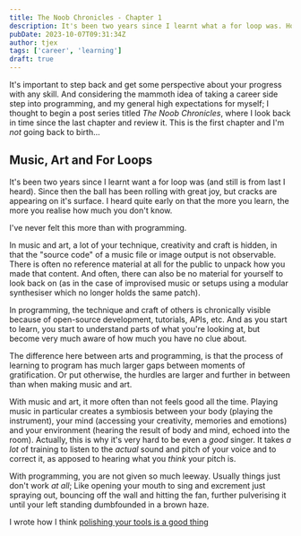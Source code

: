 ```yaml
---
title: The Noob Chronicles - Chapter 1
description: It's been two years since I learnt what a for loop was. How's it been going since then?
pubDate: 2023-10-07T09:31:34Z 
author: tjex
tags: ['career', 'learning']
draft: true
---
```


It's important to step back and get some perspective about your progress with any skill. 
And considering the mammoth idea of taking a career side step into programming, and my general high
expectations for myself; I thought to begin a post series titled *The Noob Chronicles*, where I look back
in time since the last chapter and review it. This is the first chapter and I'm *not* going back to birth...

## Music, Art and For Loops

It's been two years since I learnt want a for loop was (and still is from last I heard). Since then the ball
has been rolling with great joy, but cracks are appearing on it's surface. I heard quite early on that the
more you learn, the more you realise how much you don't know. 

I've never felt this more than with programming. 

In music and art, a lot of your technique, creativity and craft is hidden, in that the "source code" of a music
file or image output is not observable. There is often no reference material at all for the public to unpack
how you made that content. And often, there can also be no material for yourself to look back on (as in the
case of improvised music or setups using a modular synthesiser which no longer holds the same patch).

In programming, the technique and craft of others is chronically visible because of open-source development,
tutorials, APIs, etc. And as you start to learn, you start to understand parts of what you're looking at, but
become very much aware of how much you have no clue about. 

The difference here between arts and programming, is that the process of learning to program has much larger
gaps between moments of gratification. Or put otherwise, the hurdles are larger and further in between than
when making music and art. 

With music and art, it more often than not feels good all the time. Playing music in particular creates a
symbiosis between your body (playing the instrument), your mind (accessing your creativity, memories and
emotions) and your environment (hearing the result of body and mind, echoed into the room). Actually, this is
why it's very hard to be even a *good* singer. It takes *a lot* of training to listen to the *actual* sound
and pitch of your voice and to correct it, as apposed to hearing what you *think* your pitch is.

With programming, you are not given so much leeway. Usually things just don't work *at all*; Like opening your
mouth to sing and excrement just spraying out, bouncing off the wall and hitting the fan, further pulverising it
until your left standing dumbfounded in a brown haze.

I wrote how I think [polishing your tools is a good thing](a-case-for-polishing-your-tools)
